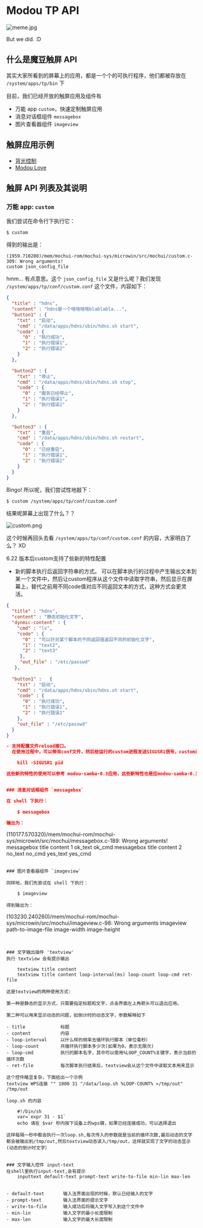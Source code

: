 # Modou TP API

![meme.jpg](meme.jpg)

But we did. :D

## 什么是魔豆触屏 API

其实大家所看到的屏幕上的应用，都是一个个的可执行程序，他们都被存放在 `/system/apps/tp/bin` 下

目前，我们已经开放的触屏应用及组件有

- 万能 app `custom`，快速定制触屏应用
- 消息对话框组件 `messagebox`
- 图片查看器组件 `imageview`

## 触屏应用示例

- [背光控制](https://github.com/modouwifi/backlight-control)
- [Modou Love](http://bbs.modouwifi.cn/thread-7223-1-1.html)

## 触屏 API 列表及其说明

### 万能 app: `custom`

我们尝试在命令行下执行它：

    $ custom

得到的输出是：

```
(1959.710280)/mem/mochui-rom/mochui-sys/microwin/src/mochui/custom.c-309: Wrong arguments!
custom json_config_file
```

hmm... 有点意思。这个 `json_config_file` 又是什么呢？我们发现 `/system/apps/tp/conf/custom.conf` 这个文件，内容如下：

```json
{
  "title" : "hdns",
  "content" : "hdns是一个啥啥啥啥blablabla...",
  "button1" : {
    "txt" : "启动",
    "cmd" : "/data/apps/hdns/sbin/hdns.sh start",
    "code" : {
      "0" : "执行成功",
      "1" : "执行错误1",
      "2" : "执行错误2"
    }
  },

  "button2" : {
    "txt" : "停止",
    "cmd" : "/data/apps/hdns/sbin/hdns.sh stop",
    "code" : {
      "0" : "服务已经停止",
      "1" : "执行错误1",
      "2" : "执行错误2"
    }
  },

  "button3" : {
    "txt" : "重启",
    "cmd" : "/data/apps/hdns/sbin/hdns.sh restart",
    "code" : {
      "0" : "已经重启",
      "1" : "执行错误1",
      "2" : "执行错误2"
    }
  }
}
```

Bingo! 所以呢，我们尝试性地敲下：

    $ custom /system/apps/tp/conf/custom.conf

结果呢屏幕上出现了什么？？

![custom.png](custom.png)

这个时候再回头去看 `/system/apps/tp/conf/custom.conf` 的内容，大家明白了么？ XD


6.22 版本后custom支持了些新的特性配置
- 新的脚本执行后返回字符串的方式。
   可以在脚本执行的过程中产生输出文本到某一个文件中，然后让custom程序从这个文件中读取字符串，然后显示在屏幕上，替代之前用不同code值对应不同返回文本的方式，这种方式会更灵活。

```json
{
  "title" : "hdns",
  "content" : "静态初始化文字",
  "dynmic-content" : {
    "cmd" : "ls",
    "code" : {
      "0" : "可以针对某个脚本的不同返回值返回不同的初始化文字",
      "1" : "text2",
      "2" : "text3"
     },
     "out_file" : "/etc/passwd"
   },
   
  "button1" :   {
    "txt" : "启动",
    "cmd" : "/data/apps/hdns/sbin/hdns.sh start",
    "code" : {
      "0" : "执行成功",
      "1" : "执行错误1",
      "2" : "执行错误2"
    },
    "out_file" : "/etc/passwd"
  }
}       

- 支持配置文件reload接口。
  在使用过程中，可以修改conf文件，然后给运行的custom进程发送SIGUSR1信号，custom进程就会重新载入配置文件，这种机制可以用来提供动态的界面变化，比如点击“打开”按钮后，这个按钮就会被替换为”关闭“，提供更友好的界面。

    kill -SIGUSR1 pid

这些新的特性的使用可以参考 modou-samba-0.3应用，这些新特性也是应modou-samba-0.3的作者junjian要求而加。    


### 消息对话框组件 `messagebox`

在 shell 下执行：

    $ messagebox

输出为：

```
(110177.570320)/mem/mochui-rom/mochui-sys/microwin/src/mochui/messagebox.c-189: Wrong arguments!
messagebox title content 1 ok_text ok_cmd
messagebox title content 2 no_text no_cmd yes_text yes_cmd
```

### 图片查看器组件 `imageview`

同样地，我们先尝试在 shell 下执行：

    $ imageview

得到输出为：

```
(103230.240260)/mem/mochui-rom/mochui-sys/microwin/src/mochui/imageview.c-98: Wrong arguments
imageview path-to-image-file image-width image-height
```


### 文字输出插件 'textview'
执行 textview 会有提示输出

    textview title content
    textview title content loop-interval(ms) loop-count loop-cmd ret-file

这是textview的两种使用方式:

第一种是静态的显示方式，只需要指定标题和文字，点击界面左上角箭头可以退出应用。

第二种可以用来显示动态的问题，如倒计时的动态文字，参数解释如下

- title             标题
- content           内容
- loop-interval     以什么样的频率去循环执行脚本（单位毫秒）
- loop-count        共循环执行脚本多少次(如果为0，表示无限次)
- loop-cmd          执行的脚本名字，其中可以使用%LOOP_COUNT%关键字，表示当前的循环次数
- ret-file          每次脚本执行结束后，textview会从这个文件中读取文本用来显示

这个控件略显复杂，下面给出一个示例
textview WPS连接 "" 1000 31 "/data/loop.sh %LOOP-COUNT% >/tmp/out" /tmp/out

loop.sh 的内容

    #!/bin/sh
    var=`expr 31 - $1`
    echo 请在 $var 秒内按下设备上的wps键，如果已经连接成功，可以选择退出

这样每隔一秒中都会执行一次loop.sh,每次传入的参数就是当前的循环次数,最后动态的文字都会被输出到/tmp/out,然后textview动态读入/tmp/out，这样就实现了文字的动态显示(动态的倒计时文字）


### 文字输入控件 input-text
在shell里执行input-text,会有提示
    inputtext default-text prompt-text write-to-file min-lin max-len


- default-text       输入法界面出现的时候，默认已经输入的文字
- prompt-text        输入法界面的提示文字
- write-to-file      输入成功后将输入文字写入到这个文件中
- min-lin            输入文字的最小长度限制
- max-len            输入文字的最大长度限制

